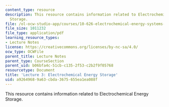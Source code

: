```yaml
---
content_type: resource
description: This resource contains information related to Electrochemical Energy
  Storage.
file: /ol-ocw-studio-app/courses/10-626-electrochemical-energy-systems-spring-2014/a92649689a63cbda3675655ea1ea088f_MIT10_626S14_Lec3.pdf
file_size: 1011232
file_type: application/pdf
learning_resource_types:
- Lecture Notes
license: https://creativecommons.org/licenses/by-nc-sa/4.0/
ocw_type: OCWFile
parent_title: Lecture Notes
parent_type: CourseSection
parent_uid: b06bfa4c-51cb-c135-2f53-c2b2f9f05768
resourcetype: Document
title: 'Lecture 3: Electrochemical Energy Storage'
uid: a9264968-9a63-cbda-3675-655ea1ea088f
---
```

This resource contains information related to Electrochemical Energy Storage.